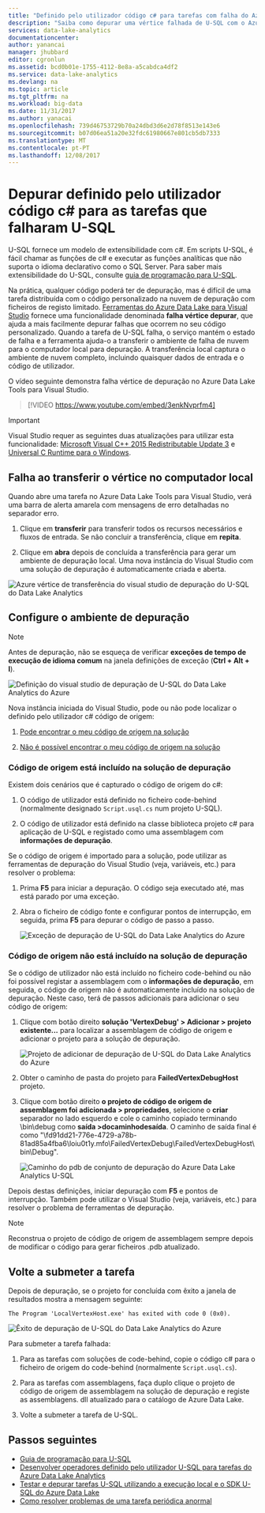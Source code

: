 ```yaml
---
title: "Definido pelo utilizador código c# para tarefas com falha do Azure Data Lake U-SQL de depuração | Microsoft Docs"
description: "Saiba como depurar uma vértice falhada de U-SQL com o Azure Data Lake Tools para Visual Studio."
services: data-lake-analytics
documentationcenter: 
author: yanancai
manager: jhubbard
editor: cgronlun
ms.assetid: bcd0b01e-1755-4112-8e8a-a5cabdca4df2
ms.service: data-lake-analytics
ms.devlang: na
ms.topic: article
ms.tgt_pltfrm: na
ms.workload: big-data
ms.date: 11/31/2017
ms.author: yanacai
ms.openlocfilehash: 739d46753729b70a24dbd3d6e2d78f8513e143e6
ms.sourcegitcommit: b07d06ea51a20e32fdc61980667e801cb5db7333
ms.translationtype: MT
ms.contentlocale: pt-PT
ms.lasthandoff: 12/08/2017
---
```

# <a name="debug-user-defined-c-code-for-failed-u-sql-jobs"></a>Depurar definido pelo utilizador código c# para as tarefas que falharam U-SQL

U-SQL fornece um modelo de extensibilidade com c#. Em scripts U-SQL, é fácil chamar as funções de c# e executar as funções analíticas que não suporta o idioma declarativo como o SQL Server. Para saber mais extensibilidade do U-SQL, consulte [guia de programação para U-SQL](https://docs.microsoft.com/azure/data-lake-analytics/data-lake-analytics-u-sql-programmability-guide#use-user-defined-functions-udf). 

Na prática, qualquer código poderá ter de depuração, mas é difícil de uma tarefa distribuída com o código personalizado na nuvem de depuração com ficheiros de registo limitado. [Ferramentas do Azure Data Lake para Visual Studio](http://aka.ms/adltoolsvs) fornece uma funcionalidade denominada **falha vértice depurar**, que ajuda a mais facilmente depurar falhas que ocorrem no seu código personalizado. Quando a tarefa de U-SQL falha, o serviço mantém o estado de falha e a ferramenta ajuda-o a transferir o ambiente de falha de nuvem para o computador local para depuração. A transferência local captura o ambiente de nuvem completo, incluindo quaisquer dados de entrada e o código de utilizador.

O vídeo seguinte demonstra falha vértice de depuração no Azure Data Lake Tools para Visual Studio.

> [!VIDEO https://www.youtube.com/embed/3enkNvprfm4]
>

> [!IMPORTANT]
> Visual Studio requer as seguintes duas atualizações para utilizar esta funcionalidade: [Microsoft Visual C++ 2015 Redistributable Update 3](https://www.microsoft.com/en-us/download/details.aspx?id=53840) e [Universal C Runtime para o Windows](https://www.microsoft.com/download/details.aspx?id=50410).
>

## <a name="download-failed-vertex-to-local-machine"></a>Falha ao transferir o vértice no computador local

Quando abre uma tarefa no Azure Data Lake Tools para Visual Studio, verá uma barra de alerta amarela com mensagens de erro detalhadas no separador erro.

1. Clique em **transferir** para transferir todos os recursos necessários e fluxos de entrada. Se não concluir a transferência, clique em **repita**.

2. Clique em **abra** depois de concluída a transferência para gerar um ambiente de depuração local. Uma nova instância do Visual Studio com uma solução de depuração é automaticamente criada e aberta.

![Azure vértice de transferência do visual studio de depuração do U-SQL do Data Lake Analytics](./media/data-lake-analytics-debug-u-sql-jobs/data-lake-analytics-download-vertex.png)

## <a name="configure-the-debugging-environment"></a>Configure o ambiente de depuração

> [!NOTE]
> Antes de depuração, não se esqueça de verificar **exceções de tempo de execução de idioma comum** na janela definições de exceção (**Ctrl + Alt + I**).

![Definição do visual studio de depuração de U-SQL do Data Lake Analytics do Azure](./media/data-lake-analytics-debug-u-sql-jobs/data-lake-analytics-clr-exception-setting.png)

Nova instância iniciada do Visual Studio, pode ou não pode localizar o definido pelo utilizador c# código de origem:

1. [Pode encontrar o meu código de origem na solução](#source-code-is-included-in-debugging-solution)

2. [Não é possível encontrar o meu código de origem na solução](#source-code-is-not-included-in-debugging-solution)

### <a name="source-code-is-included-in-debugging-solution"></a>Código de origem está incluído na solução de depuração

Existem dois cenários que é capturado o código de origem do c#:

1. O código de utilizador está definido no ficheiro code-behind (normalmente designado `Script.usql.cs` num projeto U-SQL).

2. O código de utilizador está definido na classe biblioteca projeto c# para aplicação de U-SQL e registado como uma assemblagem com **informações de depuração**.

Se o código de origem é importado para a solução, pode utilizar as ferramentas de depuração do Visual Studio (veja, variáveis, etc.) para resolver o problema:

1. Prima **F5** para iniciar a depuração. O código seja executado até, mas está parado por uma exceção.

2. Abra o ficheiro de código fonte e configurar pontos de interrupção, em seguida, prima **F5** para depurar o código de passo a passo.

    ![Exceção de depuração de U-SQL do Data Lake Analytics do Azure](./media/data-lake-analytics-debug-u-sql-jobs/data-lake-analytics-debug-exception.png)

### <a name="source-code-is-not-included-in-debugging-solution"></a>Código de origem não está incluído na solução de depuração

Se o código de utilizador não está incluído no ficheiro code-behind ou não foi possível registar a assemblagem com o **informações de depuração**, em seguida, o código de origem não é automaticamente incluído na solução de depuração. Neste caso, terá de passos adicionais para adicionar o seu código de origem:

1. Clique com botão direito **solução 'VertexDebug' > Adicionar > projeto existente...**  para localizar a assemblagem de código de origem e adicionar o projeto para a solução de depuração.

    ![Projeto de adicionar de depuração de U-SQL do Data Lake Analytics do Azure](./media/data-lake-analytics-debug-u-sql-jobs/data-lake-analytics-add-project-to-debug-solution.png)

2. Obter o caminho de pasta do projeto para **FailedVertexDebugHost** projeto. 

3. Clique com botão direito **o projeto de código de origem de assemblagem foi adicionada > propriedades**, selecione o **criar** separador no lado esquerdo e cole o caminho copiado terminando \bin\debug como **saída >docaminhodesaída**. O caminho de saída final é como "<DataLakeTemp path>\fd91dd21-776e-4729-a78b-81ad85a4fba6\loiu0t1y.mfo\FailedVertexDebug\FailedVertexDebugHost\bin\Debug\".

    ![Caminho do pdb de conjunto de depuração do Azure Data Lake Analytics U-SQL](./media/data-lake-analytics-debug-u-sql-jobs/data-lake-analytics-set-pdb-path.png)

Depois destas definições, iniciar depuração com **F5** e pontos de interrupção. Também pode utilizar o Visual Studio (veja, variáveis, etc.) para resolver o problema de ferramentas de depuração.

> [!NOTE]
> Reconstrua o projeto de código de origem de assemblagem sempre depois de modificar o código para gerar ficheiros .pdb atualizado.

## <a name="resubmit-the-job"></a>Volte a submeter a tarefa

Depois de depuração, se o projeto for concluída com êxito a janela de resultados mostra a mensagem seguinte:

    The Program 'LocalVertexHost.exe' has exited with code 0 (0x0).

![Êxito de depuração de U-SQL do Data Lake Analytics do Azure](./media/data-lake-analytics-debug-u-sql-jobs/data-lake-analytics-debug-succeed.png)

Para submeter a tarefa falhada:

1. Para as tarefas com soluções de code-behind, copie o código c# para o ficheiro de origem do code-behind (normalmente `Script.usql.cs`).

2. Para as tarefas com assemblagens, faça duplo clique o projeto de código de origem de assemblagem na solução de depuração e registe as assemblagens. dll atualizado para o catálogo de Azure Data Lake.

3. Volte a submeter a tarefa de U-SQL.

## <a name="next-steps"></a>Passos seguintes

- [Guia de programação para U-SQL](data-lake-analytics-u-sql-programmability-guide.md)
- [Desenvolver operadores definido pelo utilizador U-SQL para tarefas do Azure Data Lake Analytics](data-lake-analytics-u-sql-develop-user-defined-operators.md)
- [Testar e depurar tarefas U-SQL utilizando a execução local e o SDK U-SQL do Azure Data Lake](data-lake-analytics-data-lake-tools-local-run.md)
- [Como resolver problemas de uma tarefa periódica anormal](data-lake-analytics-data-lake-tools-debug-recurring-job.md)